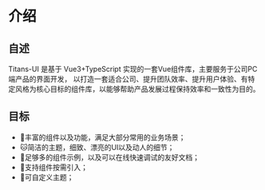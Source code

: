 # 介绍

## 自述

Titans-UI 是基于 Vue3+TypeScript 实现的一套Vue组件库，主要服务于公司PC端产品的界面开发，
以打造一套适合公司、提升团队效率、提升用户体验、有特定风格为核心目标的组件库，以能够帮助产品发展过程保持效率和一致性为目的。

## 目标

- :wolf:丰富的组件以及功能，满足大部分常用的业务场景；
- :cat:简洁的主题，细致、漂亮的UI以及动人的细节；
- :dog:足够多的组件示例，以及可以在线快速调试的友好文档；
- :poodle:支持组件按需引入；
- :tiger:可自定义主题；
